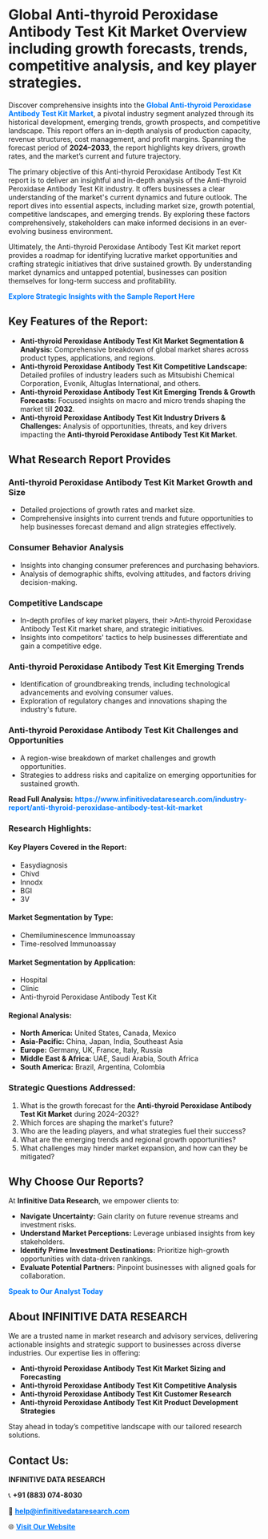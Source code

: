 <h1>Global Anti-thyroid Peroxidase Antibody Test Kit Market Overview including growth forecasts, trends, competitive analysis, and key player strategies.</h1>
<p>
Discover comprehensive insights into the 
<a href="https://www.infinitivedataresearch.com/industry-report/anti-thyroid-peroxidase-antibody-test-kit-market" rel="dofollow" style="color: #007BFF; text-decoration: none;"><strong>Global Anti-thyroid Peroxidase Antibody Test Kit Market</strong></a>, a pivotal industry segment analyzed through its historical development, emerging trends, growth prospects, and competitive landscape. This report offers an in-depth analysis of production capacity, revenue structures, cost management, and profit margins. Spanning the forecast period of <strong>2024–2033</strong>, the report highlights key drivers, growth rates, and the market’s current and future trajectory.
</p>
<p>
The primary objective of this Anti-thyroid Peroxidase Antibody Test Kit report is to deliver an insightful and in-depth analysis of the Anti-thyroid Peroxidase Antibody Test Kit industry. It offers businesses a clear understanding of the market's current dynamics and future outlook. The report dives into essential aspects, including market size, growth potential, competitive landscapes, and emerging trends. By exploring these factors comprehensively, stakeholders can make informed decisions in an ever-evolving business environment.
</p>
<p>
Ultimately, the Anti-thyroid Peroxidase Antibody Test Kit market report provides a roadmap for identifying lucrative market opportunities and crafting strategic initiatives that drive sustained growth. By understanding market dynamics and untapped potential, businesses can position themselves for long-term success and profitability.
</p>
<p>
<a href="https://www.infinitivedataresearch.com/request-sample/reportId=102442" style="color: #007BFF; text-decoration: none;"><strong>Explore Strategic Insights with the Sample Report Here</strong></a>
</p>

<h2>Key Features of the Report:</h2>
<ul>
<li><strong>Anti-thyroid Peroxidase Antibody Test Kit Market Segmentation & Analysis:</strong> Comprehensive breakdown of global market shares across product types, applications, and regions.</li>
<li><strong>Anti-thyroid Peroxidase Antibody Test Kit Competitive Landscape:</strong> Detailed profiles of industry leaders such as Mitsubishi Chemical Corporation, Evonik, Altuglas International, and others.</li>
<li><strong>Anti-thyroid Peroxidase Antibody Test Kit Emerging Trends & Growth Forecasts:</strong> Focused insights on macro and micro trends shaping the market till <strong>2032</strong>.</li>
<li><strong>Anti-thyroid Peroxidase Antibody Test Kit Industry Drivers & Challenges:</strong> Analysis of opportunities, threats, and key drivers impacting the <strong>Anti-thyroid Peroxidase Antibody Test Kit Market</strong>.</li>
</ul>

<h2>What Research Report Provides</h2>
<h3>Anti-thyroid Peroxidase Antibody Test Kit Market Growth and Size</h3>
<ul>
<li>Detailed projections of growth rates and market size.</li>
<li>Comprehensive insights into current trends and future opportunities to help businesses forecast demand and align strategies effectively.</li>
</ul>

<h3>Consumer Behavior Analysis</h3>
<ul>
<li>Insights into changing consumer preferences and purchasing behaviors.</li>
<li>Analysis of demographic shifts, evolving attitudes, and factors driving decision-making.</li>
</ul>

<h3>Competitive Landscape</h3>
<ul>
<li>In-depth profiles of key market players, their >Anti-thyroid Peroxidase Antibody Test Kit market share, and strategic initiatives.</li>
<li>Insights into competitors' tactics to help businesses differentiate and gain a competitive edge.</li>
</ul>

<h3>Anti-thyroid Peroxidase Antibody Test Kit Emerging Trends</h3>
<ul>
<li>Identification of groundbreaking trends, including technological advancements and evolving consumer values.</li>
<li>Exploration of regulatory changes and innovations shaping the industry's future.</li>
</ul>

<h3>Anti-thyroid Peroxidase Antibody Test Kit Challenges and Opportunities</h3>
<ul>
<li>A region-wise breakdown of market challenges and growth opportunities.</li>
<li>Strategies to address risks and capitalize on emerging opportunities for sustained growth.</li>
</ul>
<p><strong>Read Full Analysis:</strong> <a href="https://www.infinitivedataresearch.com/industry-report/anti-thyroid-peroxidase-antibody-test-kit-market" rel="dofollow" style="color: #007BFF; text-decoration: none;"><strong>https://www.infinitivedataresearch.com/industry-report/anti-thyroid-peroxidase-antibody-test-kit-market</strong></a></p>
<h3>Research Highlights:</h3>
<h4>Key Players Covered in the Report:</h4>
<ul><li>Easydiagnosis</li><li>Chivd</li><li>Innodx</li><li>BGI</li><li>3V</li></ul>
<h4>Market Segmentation by Type:</h4>
<ul><li>Chemiluminescence Immunoassay</li><li>Time-resolved Immunoassay</li></ul>
<h4>Market Segmentation by Application:</h4>
<ul><li>Hospital</li><li>Clinic</li><li>Anti-thyroid Peroxidase Antibody Test Kit</li></ul>

<h4>Regional Analysis:</h4>
<ul>
<li><strong>North America:</strong> United States, Canada, Mexico</li>
<li><strong>Asia-Pacific:</strong> China, Japan, India, Southeast Asia</li>
<li><strong>Europe:</strong> Germany, UK, France, Italy, Russia</li>
<li><strong>Middle East & Africa:</strong> UAE, Saudi Arabia, South Africa</li>
<li><strong>South America:</strong> Brazil, Argentina, Colombia</li>
</ul>

<h3>Strategic Questions Addressed:</h3>
<ol>
<li>What is the growth forecast for the <strong>Anti-thyroid Peroxidase Antibody Test Kit Market</strong> during 2024–2032?</li>
<li>Which forces are shaping the market's future?</li>
<li>Who are the leading players, and what strategies fuel their success?</li>
<li>What are the emerging trends and regional growth opportunities?</li>
<li>What challenges may hinder market expansion, and how can they be mitigated?</li>
</ol>

<h2>Why Choose Our Reports?</h2>
<p>At <strong>Infinitive Data Research</strong>, we empower clients to:</p>
<ul>
<li><strong>Navigate Uncertainty:</strong> Gain clarity on future revenue streams and investment risks.</li>
<li><strong>Understand Market Perceptions:</strong> Leverage unbiased insights from key stakeholders.</li>
<li><strong>Identify Prime Investment Destinations:</strong> Prioritize high-growth opportunities with data-driven rankings.</li>
<li><strong>Evaluate Potential Partners:</strong> Pinpoint businesses with aligned goals for collaboration.</li>
</ul>
<p><a href="https://www.infinitivedataresearch.com/industry-report/anti-thyroid-peroxidase-antibody-test-kit-market" rel="dofollow" style="color: #007BFF; text-decoration: none;"><strong>Speak to Our Analyst Today</strong></a></p>

<h2>About INFINITIVE DATA RESEARCH</h2>
<p>We are a trusted name in market research and advisory services, delivering actionable insights and strategic support to businesses across diverse industries. Our expertise lies in offering:</p>
<ul>
<li><strong>Anti-thyroid Peroxidase Antibody Test Kit Market Sizing and Forecasting</strong></li>
<li><strong>Anti-thyroid Peroxidase Antibody Test Kit Competitive Analysis</strong></li>
<li><strong>Anti-thyroid Peroxidase Antibody Test Kit Customer Research</strong></li>
<li><strong>Anti-thyroid Peroxidase Antibody Test Kit Product Development Strategies</strong></li>
</ul>
<p>Stay ahead in today’s competitive landscape with our tailored research solutions.</p>

<h2>Contact Us:</h2>
<p><strong>INFINITIVE DATA RESEARCH</strong></p>
<p>📞 <strong>+91 (883) 074-8030</strong></p>
<p>📧 <strong><a href="mailto:help@infinitivedataresearch.com" style="color: #007BFF;">help@infinitivedataresearch.com</a></strong></p>
<p>🌐 <strong><a href="https://www.infinitivedataresearch.com" rel="dofollow" style="color: #007BFF;">Visit Our Website</a></strong></p>